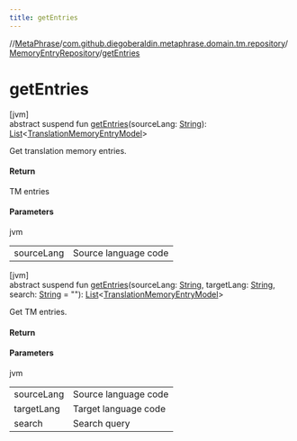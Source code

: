 ```yaml
---
title: getEntries
---
```

//[MetaPhrase](../../../index.html)/[com.github.diegoberaldin.metaphrase.domain.tm.repository](../index.html)/[MemoryEntryRepository](index.html)/[getEntries](get-entries.html)



# getEntries



[jvm]\
abstract suspend fun [getEntries](get-entries.html)(sourceLang: [String](https://kotlinlang.org/api/latest/jvm/stdlib/kotlin/-string/index.html)): [List](https://kotlinlang.org/api/latest/jvm/stdlib/kotlin.collections/-list/index.html)&lt;[TranslationMemoryEntryModel](../../com.github.diegoberaldin.metaphrase.domain.tm.data/-translation-memory-entry-model/index.html)&gt;



Get translation memory entries.



#### Return



TM entries



#### Parameters


jvm

| | |
|---|---|
| sourceLang | Source language code |





[jvm]\
abstract suspend fun [getEntries](get-entries.html)(sourceLang: [String](https://kotlinlang.org/api/latest/jvm/stdlib/kotlin/-string/index.html), targetLang: [String](https://kotlinlang.org/api/latest/jvm/stdlib/kotlin/-string/index.html), search: [String](https://kotlinlang.org/api/latest/jvm/stdlib/kotlin/-string/index.html) = &quot;&quot;): [List](https://kotlinlang.org/api/latest/jvm/stdlib/kotlin.collections/-list/index.html)&lt;[TranslationMemoryEntryModel](../../com.github.diegoberaldin.metaphrase.domain.tm.data/-translation-memory-entry-model/index.html)&gt;



Get TM entries.



#### Return



#### Parameters


jvm

| | |
|---|---|
| sourceLang | Source language code |
| targetLang | Target language code |
| search | Search query |




